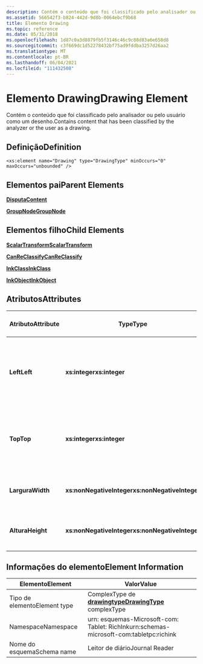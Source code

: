 ```yaml
---
description: Contém o conteúdo que foi classificado pelo analisador ou pelo usuário como um desenho.
ms.assetid: 566542f3-b824-442d-9d8b-0064ebcf9b68
title: Elemento Drawing
ms.topic: reference
ms.date: 05/31/2018
ms.openlocfilehash: 1d87c0a3d8879fb5f3146c46c9c88d83a6e658d8
ms.sourcegitcommit: c3f669dc1d52278432bf75ad9fddba3257d26aa2
ms.translationtype: MT
ms.contentlocale: pt-BR
ms.lasthandoff: 06/04/2021
ms.locfileid: "111432508"
---
```

# <a name="drawing-element"></a><span data-ttu-id="d4b87-103">Elemento Drawing</span><span class="sxs-lookup"><span data-stu-id="d4b87-103">Drawing Element</span></span>

<span data-ttu-id="d4b87-104">Contém o conteúdo que foi classificado pelo analisador ou pelo usuário como um desenho.</span><span class="sxs-lookup"><span data-stu-id="d4b87-104">Contains content that has been classified by the analyzer or the user as a drawing.</span></span>

## <a name="definition"></a><span data-ttu-id="d4b87-105">Definição</span><span class="sxs-lookup"><span data-stu-id="d4b87-105">Definition</span></span>

``` syntax
<xs:element name="Drawing" type="DrawingType" minOccurs="0" maxOccurs="unbounded" />
```

## <a name="parent-elements"></a><span data-ttu-id="d4b87-106">Elementos pai</span><span class="sxs-lookup"><span data-stu-id="d4b87-106">Parent Elements</span></span>

[<span data-ttu-id="d4b87-107">**Disputa**</span><span class="sxs-lookup"><span data-stu-id="d4b87-107">**Content**</span></span>](content-element--journal-reader.md)

[<span data-ttu-id="d4b87-108">**GroupNode**</span><span class="sxs-lookup"><span data-stu-id="d4b87-108">**GroupNode**</span></span>](groupnode-element.md)

## <a name="child-elements"></a><span data-ttu-id="d4b87-109">Elementos filho</span><span class="sxs-lookup"><span data-stu-id="d4b87-109">Child Elements</span></span>

[<span data-ttu-id="d4b87-110">**ScalarTransform**</span><span class="sxs-lookup"><span data-stu-id="d4b87-110">**ScalarTransform**</span></span>](scalartransform-element.md)

[<span data-ttu-id="d4b87-111">**CanReClassify**</span><span class="sxs-lookup"><span data-stu-id="d4b87-111">**CanReClassify**</span></span>](canreclassify-element.md)

[<span data-ttu-id="d4b87-112">**InkClass**</span><span class="sxs-lookup"><span data-stu-id="d4b87-112">**InkClass**</span></span>](inkclass-element.md)

[<span data-ttu-id="d4b87-113">**InkObject**</span><span class="sxs-lookup"><span data-stu-id="d4b87-113">**InkObject**</span></span>](inkobject-element.md)

## <a name="attributes"></a><span data-ttu-id="d4b87-114">Atributos</span><span class="sxs-lookup"><span data-stu-id="d4b87-114">Attributes</span></span>



| <span data-ttu-id="d4b87-115">Atributo</span><span class="sxs-lookup"><span data-stu-id="d4b87-115">Attribute</span></span>  | <span data-ttu-id="d4b87-116">Type</span><span class="sxs-lookup"><span data-stu-id="d4b87-116">Type</span></span>                      | <span data-ttu-id="d4b87-117">Obrigatório</span><span class="sxs-lookup"><span data-stu-id="d4b87-117">Required</span></span> | <span data-ttu-id="d4b87-118">Descrição</span><span class="sxs-lookup"><span data-stu-id="d4b87-118">Description</span></span>                                                                             | <span data-ttu-id="d4b87-119">Valores possíveis</span><span class="sxs-lookup"><span data-stu-id="d4b87-119">Possible Values</span></span>           |
|------------|---------------------------|----------|-----------------------------------------------------------------------------------------|---------------------------|
| <span data-ttu-id="d4b87-120">**Left**</span><span class="sxs-lookup"><span data-stu-id="d4b87-120">**Left**</span></span>   | <span data-ttu-id="d4b87-121">**xs:integer**</span><span class="sxs-lookup"><span data-stu-id="d4b87-121">**xs:integer**</span></span>            | <span data-ttu-id="d4b87-122">Obrigatório</span><span class="sxs-lookup"><span data-stu-id="d4b87-122">Required</span></span> | <span data-ttu-id="d4b87-123">A distância da origem até o ponto mais à esquerda na caixa delimitadora para o elemento.</span><span class="sxs-lookup"><span data-stu-id="d4b87-123">The distance from the origin to the leftmost point in the bounding box for the element.</span></span> | <span data-ttu-id="d4b87-124">Qualquer inteiro.</span><span class="sxs-lookup"><span data-stu-id="d4b87-124">Any integer.</span></span>              |
| <span data-ttu-id="d4b87-125">**Top**</span><span class="sxs-lookup"><span data-stu-id="d4b87-125">**Top**</span></span>    | <span data-ttu-id="d4b87-126">**xs:integer**</span><span class="sxs-lookup"><span data-stu-id="d4b87-126">**xs:integer**</span></span>            | <span data-ttu-id="d4b87-127">Obrigatório</span><span class="sxs-lookup"><span data-stu-id="d4b87-127">Required</span></span> | <span data-ttu-id="d4b87-128">A distância da origem até o ponto superior na caixa delimitadora para o elemento.</span><span class="sxs-lookup"><span data-stu-id="d4b87-128">The distance from the origin to the topmost point in the bounding box for the element.</span></span>  | <span data-ttu-id="d4b87-129">Qualquer inteiro.</span><span class="sxs-lookup"><span data-stu-id="d4b87-129">Any integer.</span></span>              |
| <span data-ttu-id="d4b87-130">**Largura**</span><span class="sxs-lookup"><span data-stu-id="d4b87-130">**Width**</span></span>  | <span data-ttu-id="d4b87-131">**xs:nonNegativeInteger**</span><span class="sxs-lookup"><span data-stu-id="d4b87-131">**xs:nonNegativeInteger**</span></span> | <span data-ttu-id="d4b87-132">Obrigatório</span><span class="sxs-lookup"><span data-stu-id="d4b87-132">Required</span></span> | <span data-ttu-id="d4b87-133">A largura da caixa delimitadora para o elemento.</span><span class="sxs-lookup"><span data-stu-id="d4b87-133">The width of the bounding box for the element.</span></span>                                          | <span data-ttu-id="d4b87-134">Qualquer inteiro não negativo.</span><span class="sxs-lookup"><span data-stu-id="d4b87-134">Any non-negative integer.</span></span> |
| <span data-ttu-id="d4b87-135">**Altura**</span><span class="sxs-lookup"><span data-stu-id="d4b87-135">**Height**</span></span> | <span data-ttu-id="d4b87-136">**xs:nonNegativeInteger**</span><span class="sxs-lookup"><span data-stu-id="d4b87-136">**xs:nonNegativeInteger**</span></span> | <span data-ttu-id="d4b87-137">Obrigatório</span><span class="sxs-lookup"><span data-stu-id="d4b87-137">Required</span></span> | <span data-ttu-id="d4b87-138">A altura da caixa delimitadora para o elemento.</span><span class="sxs-lookup"><span data-stu-id="d4b87-138">The height of the bounding box for the element.</span></span>                                         | <span data-ttu-id="d4b87-139">Qualquer inteiro não negativo.</span><span class="sxs-lookup"><span data-stu-id="d4b87-139">Any non-negative integer.</span></span> |



 

## <a name="element-information"></a><span data-ttu-id="d4b87-140">Informações do elemento</span><span class="sxs-lookup"><span data-stu-id="d4b87-140">Element Information</span></span>



|  <span data-ttu-id="d4b87-141">Elemento</span><span class="sxs-lookup"><span data-stu-id="d4b87-141">Element</span></span>     | <span data-ttu-id="d4b87-142">Valor</span><span class="sxs-lookup"><span data-stu-id="d4b87-142">Value</span></span>                                                     |
|--------------|-------------------------------------------------------------|
| <span data-ttu-id="d4b87-143">Tipo de elemento</span><span class="sxs-lookup"><span data-stu-id="d4b87-143">Element type</span></span> | <span data-ttu-id="d4b87-144">ComplexType de [**drawingtype**](drawingtype-complex-type.md)</span><span class="sxs-lookup"><span data-stu-id="d4b87-144">[**DrawingType**](drawingtype-complex-type.md) complexType</span></span> |
| <span data-ttu-id="d4b87-145">Namespace</span><span class="sxs-lookup"><span data-stu-id="d4b87-145">Namespace</span></span>    | <span data-ttu-id="d4b87-146">urn: esquemas-Microsoft-com: Tablet: RichInk</span><span class="sxs-lookup"><span data-stu-id="d4b87-146">urn:schemas-microsoft-com:tabletpc:richink</span></span>                  |
| <span data-ttu-id="d4b87-147">Nome do esquema</span><span class="sxs-lookup"><span data-stu-id="d4b87-147">Schema name</span></span>  | <span data-ttu-id="d4b87-148">Leitor de diário</span><span class="sxs-lookup"><span data-stu-id="d4b87-148">Journal Reader</span></span>                                              |



 

 

 



